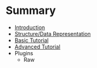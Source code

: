 # Summary

* [Introduction](README.md)
* [Structure/Data Representation](structure.md)
* [Basic Tutorial](basic-tutorial.md)
* [Advanced Tutorial](advanced_tutorial.md)
* Plugins
   * Raw

